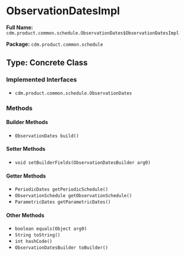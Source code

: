 # ObservationDatesImpl

**Full Name:** `cdm.product.common.schedule.ObservationDates$ObservationDatesImpl`

**Package:** `cdm.product.common.schedule`

## Type: Concrete Class

### Implemented Interfaces

- `cdm.product.common.schedule.ObservationDates`

### Methods

#### Builder Methods

- `ObservationDates build()`

#### Setter Methods

- `void setBuilderFields(ObservationDatesBuilder arg0)`

#### Getter Methods

- `PeriodicDates getPeriodicSchedule()`
- `ObservationSchedule getObservationSchedule()`
- `ParametricDates getParametricDates()`

#### Other Methods

- `boolean equals(Object arg0)`
- `String toString()`
- `int hashCode()`
- `ObservationDatesBuilder toBuilder()`

